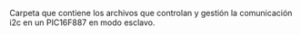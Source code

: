 Carpeta que contiene los archivos que controlan y gestión la comunicación i2c en un PIC16F887 en modo esclavo.
